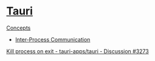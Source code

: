 # [Tauri](https://github.com/tauri-apps/tauri)
[Concepts](https://beta.tauri.app/concepts/)
- [Inter-Process Communication](https://beta.tauri.app/concepts/inter-process-communication/)

[Kill process on exit - tauri-apps/tauri - Discussion #3273](https://github.com/tauri-apps/tauri/discussions/3273)